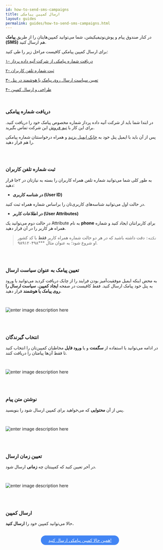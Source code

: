 ```yaml
---
id: how-to-send-sms-campaigns
title: ارسال کمپین پیامکی
layout: guides
permalink: guides/how-to-send-sms-campaigns.html
---
```


در کنار صندوق پیام و پوش‌نوتیفیکیشن، شما می‌توانید کمپین‌هایتان را از طریق **پیامک (SMS)** هم ارسال کنید.

برای ارسال کمپین پیامکی کافیست مراحل زیر را طی کنید:

[۱- دریافت شماره پیامکی از شرکت آتیه داده پرداز](/guides/how-to-send-sms-campaigns.html#دریافت-شماره-پیامکی)

[۲- ثبت شماره تلفن کاربران](/guides/how-to-send-sms-campaigns.html#ثبت-شماره-تلفن-کاربران) 

[۳- تعیین سیاست ارسال روی پیامک یا هوشمند در پنل](/guides/how-to-send-sms-campaigns.html#تعیین-پیامک-به-عنوان-سیاست-ارسال)

[۴- طراحی و ارسال کمپین](/guides/how-to-send-sms-campaigns.html#انتخاب-گیرندگان)

<br>

### دریافت شماره پیامکی 

در ابتدا شما باید از شرکت آتیه داده پرداز شماره مخصوص پیامک خود را دریافت کنید. برای این کار با [تیم فروش](http://www.adpdigital.com/%D8%AA%D9%85%D8%A7%D8%B3-%D8%A8%D8%A7-%D9%85%D8%A7/) این شرکت تماس بگیرید.

پس از آن باید با ایمیل پنل خود به [چابک ایمیل بزنید](https://chabok.io/contact.html) و همراه درخواستتان شماره پیامکی را هم قرار دهید.

<br><br>

### ثبت شماره تلفن کاربران

به طور کلی شما می‌توانید شماره تلفن همراه کاربران را بسته به نیازتان در ۲جا قرار دهید:

- **در شناسه‌ کاربری (User ID)** 

در حالت اول می‌توانید شناسه‌های کاربری‌تان را براساس شماره همراه ثبت کنید. 

- **در اطلاعات کاربر (User Attributes)**

 در حالت دوم می‌توانید یک Attribute به نام **phone** برای کاربرانتان ایجاد کنید و شماره همراه هر کاربر را در آن قرار دهید.

> `نکته:` دقت داشته باشید که در هر دو حالت شماره همراه کاربر **فقط** با کد کشور او شروع شود؛ به عنوان مثال ***۹۸۹۱۲۰۴۹۸.

<br><br>

### تعیین پیامک به عنوان سیاست ارسال

به محض اینکه ایمیل موفقیت‌آمیز بودن فرایند را از چابک دریافت کردید می‌توانید با ورود به پنل خود پیامک ارسال کنید. فقط کافیست در صفحه **ایجاد کمپین**، **سیاست ارسال را روی پیامک یا هوشمند** قرار دهید.


<br>

![enter image description here](http://uupload.ir/files/r6h_sms-campaign.png)

<br><br>


### انتخاب گیرندگان
در ادامه ‌می‌توانید با استفاده از **سگمنت** و یا **ورود فایل** مخاطبان کمپین‌تان را انتخاب کنید تا فقط آن‌ها پیامتان را دریافت کنند.

<br>

![enter image description here](http://uupload.ir/files/xmsa_sms-segment.png)

<br><br>

### نوشتن متن پیام
پس از آن **محتوایی** که می‌خواهید برای کمپین ارسال شود را بنویسید.

<br>

![enter image description here](http://uupload.ir/files/0jsx_sms-content.png)

<br><br>

### تعیین زمان ارسال

در آخر تعیین کنید که کمپینتان چه **زمانی** ارسال شود.

<br>

![enter image description here](http://uupload.ir/files/zufs_sms-schedule.png)

<br><br>

### ارسال کمپین
حالا می‌توانید کمپین خود را **ارسال کنید.**

<br>

<div align="center">   
    <a style="display: inline-block; text-align: center; border-radius: 40px; background: #4285f4; color: white !important; padding: 7px 25px; margin-right: 15px; cursor: pointer; transition: all 0.25s ease;" href="https://sandbox.push.adpdigital.com/front/users/composer">همین حالا کمپین پیامکی ارسال کنید!</a>
</div>
